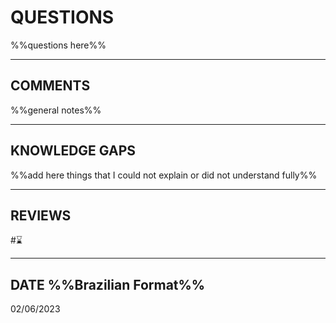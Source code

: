 # QUESTIONS
%%questions here%%

---
## COMMENTS
%%general notes%%

---
## KNOWLEDGE GAPS
%%add here things that I could not explain or did not understand fully%%

---
## REVIEWS
#⌛ 

---
## DATE %%Brazilian Format%%
02/06/2023